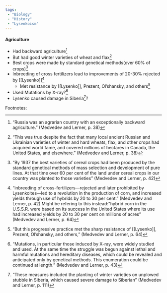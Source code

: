 ```yaml
---
tags:
 - "Biology"
 - "History"
 - "Lysenkoism"
---
```

#### Agriculture
 - Had backward agriculture[^1]
 - But had good winter varieties of wheat and flax[^2]
 - Best crops were made by standard genetical methods(over 60% of crops)[^3]
 - Inbreeding of cross fertilizers lead to improvements of 20-30% rejected by [[Lysenko]][^4]
	 - Met resistance by  [[Lysenko]], Prezent, Ol’shansky, and others[^6]
 - Used Mutations by X-ray?[^5]
 - Lysenko caused damage in Siberia[^7]?


Footnotes:

[^1]:“Russia was an agrarian country with an exceptionally backward agriculture.” (Medvedev and Lerner, p. 38)

[^2]:“This was true despite the fact that many local ancient  Russian and Ukrainian varieties of winter and hard wheats,  flax, and other crops had acquired world fame, and covered  millions of hectares in Canada, the United States, and elsewhere.”  (Medvedev and Lerner, p. 38)

[^3]:“By 1937 the best varieties of cereal crops had been produced  by the standard genetical methods of mass selection and  development of pure lines. At that time over 60 per cent of  the land under cereal crops in our country was planted to  those varieties”  (Medvedev and Lerner, p. 42)

[^4]:“inbreeding of cross-fertilizers—rejected and later prohibited by Lysenkoites—led to a revolution in the production of corn, and increased yields through use of hybrids by 20 to 30 per cent.” (Medvedev and Lerner, p. 42) Might be refering to this instead:"hybrid corn in the  U.S.S.R. were based on its success in the United States where its use had increased yields by 20 to 30 per cent on millions  of acres”  (Medvedev and Lerner, p. 64)

[^5]:“Mutations, in particular those induced by X-ray, were widely studied and used. At the same time the struggle was begun against lethal and harmful mutations and hereditary diseases, which could be revealed and anticipated only by genetical methods. This enumeration could be continued at length.” (Medvedev and Lerner, p. 43)

[^6]:“But this progressive practice met the  sharp resistance of [[Lysenko]], Prezent, Ol’shansky, and others,”  (Medvedev and Lerner, p. 64)

[^7]:“These measures included the  planting of winter varieties on unplowed stubble in Siberia,  which caused severe damage to Siberian”  (Medvedev and Lerner, p. 111)